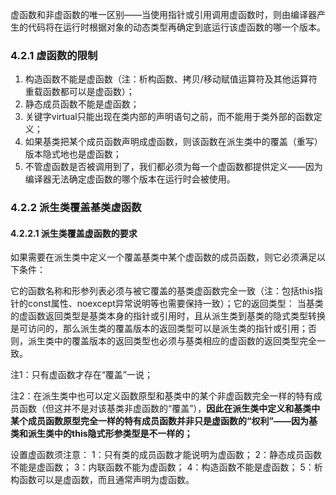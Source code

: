 ​    虚函数和非虚函数的唯一区别——当使用指针或引用调用虚函数时，则由编译器产生的代码将在运行时根据对象的动态类型再确定到底运行该虚函数的哪一个版本。

### 4.2.1 虚函数的限制

1. 构造函数不能是虚函数（注：析构函数、拷贝/移动赋值运算符及其他运算符重载函数都可以是虚函数）；
2. 静态成员函数不能是虚函数；
3. 关键字virtual只能出现在类内部的声明语句之前，而不能用于类外部的函数定义；
4. 如果基类把某个成员函数声明成虚函数，则该函数在派生类中的覆盖（重写）版本隐式地也是虚函数；
5. 不管虚函数是否被调用到了，我们都必须为每一个虚函数都提供定义——因为编译器无法确定虚函数的哪个版本在运行时会被使用。

### 4.2.2 派生类覆盖基类虚函数

#### 4.2.2.1 派生类覆盖虚函数的要求

​    如果需要在派生类中定义一个覆盖基类中某个虚函数的成员函数，则它必须满足以下条件：

它的函数名称和形参列表必须与被它覆盖的基类虚函数完全一致（注：包括this指针的const属性、noexcept异常说明等也需要保持一致）；它的返回类型： 当基类的虚函数返回类型是基类本身的指针或引用时，且从派生类到基类的隐式类型转换是可访问的，那么派生类的覆盖版本的返回类型可以是派生类的指针或引用；否则，派生类中的覆盖版本的返回类型也必须与基类相应的虚函数的返回类型完全一致。

注1：只有虚函数才存在“覆盖”一说；

注2：在派生类中也可以定义函数原型和基类中的某个非虚函数完全一样的特有成员函数（但这并不是对该基类非虚函数的“覆盖”），**因此在派生类中定义和基类中某个成员函数原型完全一样的特有成员函数并非只是虚函数的“权利”——因为基类和派生类中的this隐式形参类型是不一样的；**







设置虚函数须注意： 
1：只有类的成员函数才能说明为虚函数； 
2：静态成员函数不能是虚函数； 
3：内联函数不能为虚函数； 
4：构造函数不能是虚函数； 
5：析构函数可以是虚函数，而且通常声明为虚函数。